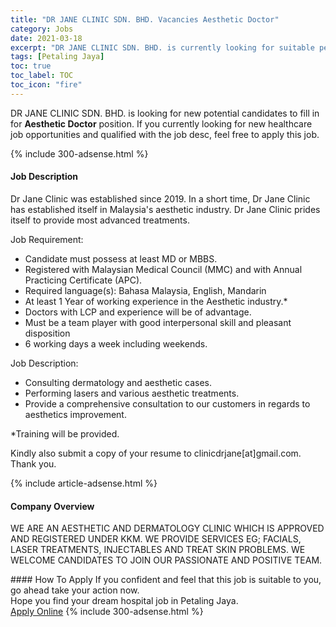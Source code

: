 ```yaml
---
title: "DR JANE CLINIC SDN. BHD. Vacancies Aesthetic Doctor" 
category: Jobs 
date: 2021-03-18 
excerpt: "DR JANE CLINIC SDN. BHD. is currently looking for suitable person to fill in the Aesthetic Doctor which positioned at Petaling Jaya" 
tags: [Petaling Jaya] 
toc: true 
toc_label: TOC 
toc_icon: "fire" 
--- 
```


<p>DR JANE CLINIC SDN. BHD. is looking for new potential candidates to fill in for <b>Aesthetic Doctor</b> position. If you currently looking for new healthcare job opportunities and qualified with the job desc, feel free to apply this job.
</p>{% include 300-adsense.html %} 
<div><div><h4>Job Description</h4></div><div><div><span><div><p>Dr Jane Clinic was established since 2019. In a short time, Dr Jane Clinic has established itself in Malaysia's aesthetic industry. Dr Jane Clinic prides itself to provide most advanced treatments.</p><p>Job Requirement:</p><ul><li>Candidate must possess at least MD or MBBS.</li><li>Registered with Malaysian Medical Council (MMC) and with Annual Practicing Certificate (APC).</li><li>Required language(s):&#160;Bahasa Malaysia, English, Mandarin</li><li>At least 1 Year of working experience in the Aesthetic industry.*</li><li>Doctors with LCP and experience will be of advantage.</li><li>Must be a team player with good interpersonal skill and pleasant disposition</li><li>6 working days a week including weekends.&#160;</li></ul><p>Job Description:</p><ul><li>Consulting dermatology and aesthetic cases.</li><li>Performing lasers and various aesthetic treatments.</li><li>Provide a comprehensive consultation to our customers in regards to aesthetics improvement.&#160;</li></ul><p>*Training will be provided.</p><p>Kindly also submit a copy of your resume to clinicdrjane[at]gmail.com. Thank you.</p></div></span></div></div></div> 
{% include article-adsense.html %} 
<div><div><h4>Company Overview</h4></div><div><div><span><div><p>WE ARE AN AESTHETIC AND DERMATOLOGY CLINIC WHICH IS APPROVED AND REGISTERED UNDER KKM. WE PROVIDE SERVICES EG; FACIALS, LASER TREATMENTS, INJECTABLES AND TREAT SKIN PROBLEMS. WE WELCOME CANDIDATES TO JOIN OUR PASSIONATE AND POSITIVE TEAM.</p></div></span></div></div></div> 
#### How To Apply 
If you confident and feel that this job is suitable to you, go ahead take your action now. <br/> 
Hope you find your dream hospital job in Petaling Jaya. <br/> 
<a href="https://www.jobstreet.com.my/en/job/aesthetic-doctor-4495513?jobId=jobstreet-my-job-4495513" class="btn btn--warning" target="_blank" rel="nofollow noopenner">Apply Online</a> 
{% include 300-adsense.html %} 
